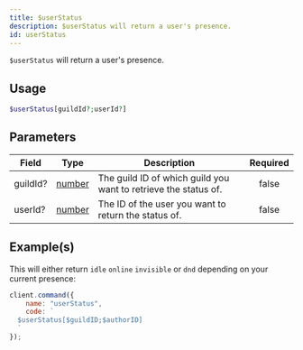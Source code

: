 ```yaml
---
title: $userStatus
description: $userStatus will return a user's presence.
id: userStatus
---
```


`$userStatus` will return a user's presence.

## Usage

```php
$userStatus[guildId?;userId?]
```

## Parameters

| Field    | Type                                                                                              | Description                                                     | Required |
| -------- | ------------------------------------------------------------------------------------------------- | --------------------------------------------------------------- | :------: |
| guildId? | [number](https://developer.mozilla.org/en-US/docs/Web/JavaScript/Reference/Global_Objects/Number) | The guild ID of which guild you want to retrieve the status of. |  false   |
| userId?  | [number](https://developer.mozilla.org/en-US/docs/Web/JavaScript/Reference/Global_Objects/Number) | The ID of the user you want to return the status of.            |  false   |

## Example(s)

This will either return `idle` `online` `invisible` or `dnd` depending on your current presence:

```javascript
client.command({
    name: "userStatus",
    code: `
  $userStatus[$guildID;$authorID]
  `
});
```
